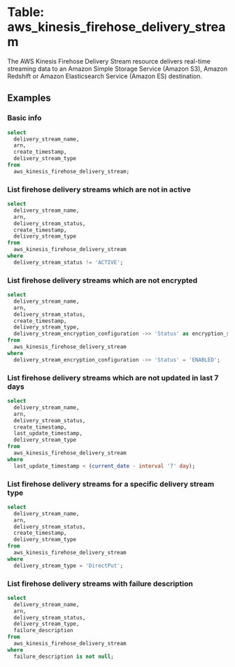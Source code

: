 # Table: aws_kinesis_firehose_delivery_stream

The AWS Kinesis Firehose Delivery Stream resource delivers real-time streaming data to an Amazon Simple Storage Service (Amazon S3), Amazon Redshift or Amazon Elasticsearch Service (Amazon ES) destination.

## Examples

### Basic info

```sql
select
  delivery_stream_name,
  arn,
  create_timestamp,
  delivery_stream_type
from
  aws_kinesis_firehose_delivery_stream;
```


### List firehose delivery streams which are not in active

```sql
select
  delivery_stream_name,
  arn,
  delivery_stream_status,
  create_timestamp,
  delivery_stream_type
from
  aws_kinesis_firehose_delivery_stream
where
  delivery_stream_status != 'ACTIVE';
```


### List firehose delivery streams which are not encrypted

```sql
select
  delivery_stream_name,
  arn,
  delivery_stream_status,
  create_timestamp,
  delivery_stream_type,
  delivery_stream_encryption_configuration ->> 'Status' as encryption_status
from
  aws_kinesis_firehose_delivery_stream
where
  delivery_stream_encryption_configuration ->> 'Status' = 'ENABLED';
```


### List firehose delivery streams which are not updated in last 7 days

```sql
select
  delivery_stream_name,
  arn,
  delivery_stream_status,
  create_timestamp,
  last_update_timestamp,
  delivery_stream_type
from
  aws_kinesis_firehose_delivery_stream
where
  last_update_timestamp < (current_date - interval '7' day);
```


### List firehose delivery streams for a specific delivery stream type

```sql
select
  delivery_stream_name,
  arn,
  delivery_stream_status,
  create_timestamp,
  delivery_stream_type
from
  aws_kinesis_firehose_delivery_stream
where
  delivery_stream_type = 'DirectPut';
```


### List firehose delivery streams with failure description

```sql
select
  delivery_stream_name,
  arn,
  delivery_stream_status,
  delivery_stream_type,
  failure_description
from
  aws_kinesis_firehose_delivery_stream
where
  failure_description is not null;
```